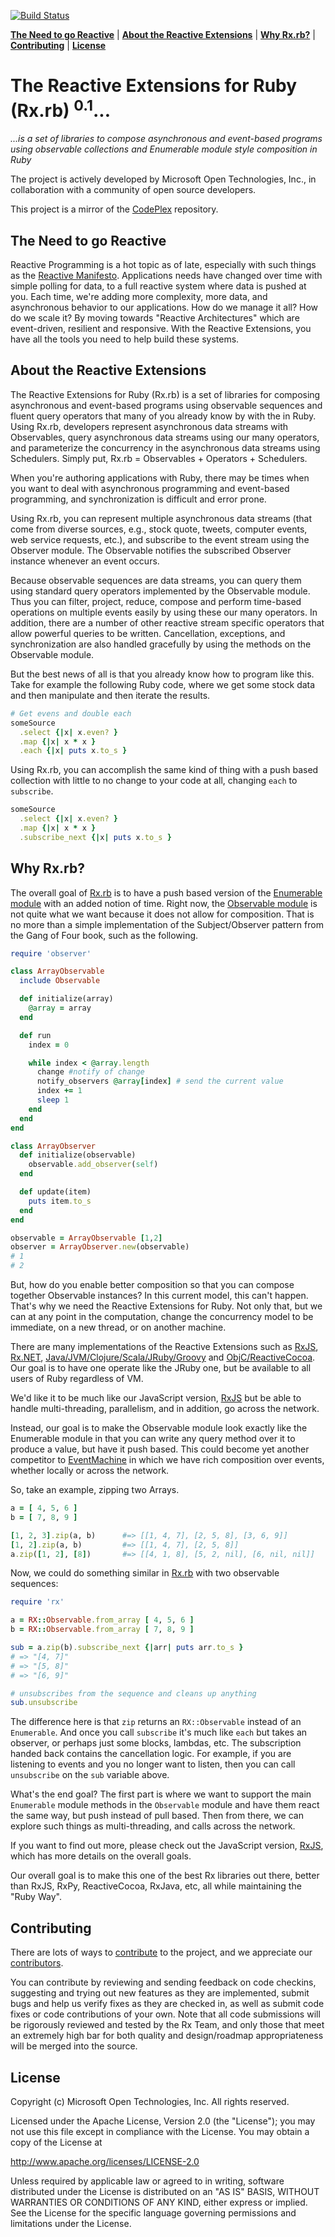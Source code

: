 [![Build Status](https://travis-ci.org/Reactive-Extensions/Rx.rb.png)](https://travis-ci.org/Reactive-Extensions/Rx.rb)

**[The Need to go Reactive](#the-need-to-go-reactive)** |
**[About the Reactive Extensions](#about-the-reactive-extensions)** |
**[Why Rx.rb?](#why-rxrb)** |
**[Contributing](#contributing)** |
**[License](#license)**

# The Reactive Extensions for Ruby (Rx.rb) <sup>0.1</sup>... #
*...is a set of libraries to compose asynchronous and event-based programs using observable collections and Enumerable module style composition in Ruby*

The project is actively developed by Microsoft Open Technologies, Inc., in collaboration with a community of open source developers.

This project is a mirror of the [CodePlex](http://rxrb.codeplex.com/) repository.

## The Need to go Reactive ##

Reactive Programming is a hot topic as of late, especially with such things as the [Reactive Manifesto](http://www.reactivemanifesto.org/).  Applications needs have changed over time with simple polling for data, to a full reactive system where data is pushed at you.  Each time, we're adding more complexity, more data, and asynchronous behavior to our applications.  How do we manage it all?  How do we scale it?  By moving towards "Reactive Architectures" which are event-driven, resilient and responsive.  With the Reactive Extensions, you have all the tools you need to help build these systems.

## About the Reactive Extensions ##

The Reactive Extensions for Ruby (Rx.rb) is a set of libraries for composing asynchronous and event-based programs using observable sequences and fluent query operators that many of you already know by with the  in Ruby. Using Rx.rb, developers represent asynchronous data streams with Observables, query asynchronous data streams using our many operators, and parameterize the concurrency in the asynchronous data streams using Schedulers. Simply put, Rx.rb = Observables + Operators + Schedulers.

When you're authoring applications with Ruby, there may be times when you want to deal with asynchronous programming and event-based programming, and synchronization is difficult and error prone.

Using Rx.rb, you can represent multiple asynchronous data streams (that come from diverse sources, e.g., stock quote, tweets, computer events, web service requests, etc.), and subscribe to the event stream using the Observer module. The Observable notifies the subscribed Observer instance whenever an event occurs.

Because observable sequences are data streams, you can query them using standard query operators implemented by the Observable module. Thus you can filter, project, reduce, compose and perform time-based operations on multiple events easily by using these our many operators. In addition, there are a number of other reactive stream specific operators that allow powerful queries to be written. Cancellation, exceptions, and synchronization are also handled gracefully by using the methods on the Observable module.

But the best news of all is that you already know how to program like this.  Take for example the following Ruby code, where we get some stock data and then manipulate and then iterate the results.

```ruby
# Get evens and double each
someSource
  .select {|x| x.even? }
  .map {|x| x * x }
  .each {|x| puts x.to_s }
```

Using Rx.rb, you can accomplish the same kind of thing with a push based collection with little to no change to your code at all, changing `each` to `subscribe`.

```ruby
someSource
  .select {|x| x.even? }
  .map {|x| x * x }
  .subscribe_next {|x| puts x.to_s }
```

## Why Rx.rb? ##

The overall goal of [Rx.rb](https://github.com/Reactive-Extensions/Rx.rb) is to have a push based version of the [Enumerable module](http://www.ruby-doc.org/core-2.1.0/Enumerable.html) with an added notion of time.  Right now, the [Observable module](http://ruby-doc.org/stdlib-1.9.3/libdoc/observer/rdoc/Observable.html) is not quite what we want because it does not allow for composition.  That is no more than a simple implementation of the Subject/Observer pattern from the Gang of Four book, such as the following.

```ruby
require 'observer'

class ArrayObservable
  include Observable

  def initialize(array)
    @array = array
  end

  def run
  	index = 0

  	while index < @array.length
      change #notify of change
      notify_observers @array[index] # send the current value
      index += 1
      sleep 1
  	end
  end
end

class ArrayObserver
  def initialize(observable)
    observable.add_observer(self)
  end

  def update(item)
  	puts item.to_s
  end
end

observable = ArrayObservable [1,2]
observer = ArrayObserver.new(observable)
# 1
# 2
```

But, how do you enable better composition so that you can compose together Observable instances?  In this current model, this can't happen.  That's why we need the Reactive Extensions for Ruby.  Not only that, but we can at any point in the computation, change the concurrency model to be immediate, on a new thread, or on another machine.

There are many implementations of the Reactive Extensions such as [RxJS](https://github.com/Reactive-Extensions/RxJS), [Rx.NET](https://github.com/reactive-extensions/rx.net), [Java/JVM/Clojure/Scala/JRuby/Groovy](https://github.com/Netflix/RxJava) and [ObjC/ReactiveCocoa](https://github.com/ReactiveCocoa/ReactiveCocoa).  Our goal is to have one operate like the JRuby one, but be available to all users of Ruby regardless of VM.

We'd like it to be much like our JavaScript version, [RxJS](https://github.com/Reactive-Extensions/RxJS) but be able to handle multi-threading, parallelism, and in addition, go across the network.

Instead, our goal is to make the Observable module look exactly like the Enumerable module in that you can write any query method over it to produce a value, but have it push based.  This could become yet another competitor to [EventMachine](http://rubyeventmachine.com/) in which we have rich composition over events, whether locally or across the network.

So, take an example, zipping two Arrays.

```ruby
a = [ 4, 5, 6 ]
b = [ 7, 8, 9 ]

[1, 2, 3].zip(a, b)      #=> [[1, 4, 7], [2, 5, 8], [3, 6, 9]]
[1, 2].zip(a, b)         #=> [[1, 4, 7], [2, 5, 8]]
a.zip([1, 2], [8])       #=> [[4, 1, 8], [5, 2, nil], [6, nil, nil]]
```

Now, we could do something similar in [Rx.rb](https://github.com/Reactive-Extensions/Rx.rb) with two observable sequences:

```ruby
require 'rx'

a = RX::Observable.from_array [ 4, 5, 6 ]
b = RX::Observable.from_array [ 7, 8, 9 ]

sub = a.zip(b).subscribe_next {|arr| puts arr.to_s }
# => "[4, 7]"
# => "[5, 8]"
# => "[6, 9]"

# unsubscribes from the sequence and cleans up anything
sub.unsubscribe
```

The difference here is that `zip` returns an `RX::Observable` instead of an `Enumerable`.  And once you call `subscribe` it's much like `each` but takes an observer, or perhaps just some blocks, lambdas, etc.  The subscription handed back contains the cancellation logic.  For example, if you are listening to events and you no longer want to listen, then you can call `unsubscribe` on the `sub` variable above.

What's the end goal?  The first part is where we want to support the main `Enumerable` module methods in the `Observable` module and have them react the same way, but push instead of pull based.  Then from there, we can explore such things as multi-threading, and calls across the network.

If you want to find out more, please check out the JavaScript version, [RxJS](https://github.com/Reactive-Extensions/RxJS), which has more details on the overall goals.  

Our overall goal is to make this one of the best Rx libraries out there, better than RxJS, RxPy, ReactiveCocoa, RxJava, etc, all while maintaining the "Ruby Way".

## Contributing ##

There are lots of ways to [contribute](https://github.com/Reactive-Extensions/Rx.rb/wiki/Contributing) to the project, and we appreciate our [contributors](https://github.com/Reactive-Extensions/Rx.rb/wiki/Contributors).

You can contribute by reviewing and sending feedback on code checkins, suggesting and trying out new features as they are implemented, submit bugs and help us verify fixes as they are checked in, as well as submit code fixes or code contributions of your own. Note that all code submissions will be rigorously reviewed and tested by the Rx Team, and only those that meet an extremely high bar for both quality and design/roadmap appropriateness will be merged into the source.

## License ##

Copyright (c) Microsoft Open Technologies, Inc.  All rights reserved.

Licensed under the Apache License, Version 2.0 (the "License"); you
may not use this file except in compliance with the License. You may
obtain a copy of the License at

http://www.apache.org/licenses/LICENSE-2.0

Unless required by applicable law or agreed to in writing, software
distributed under the License is distributed on an "AS IS" BASIS,
WITHOUT WARRANTIES OR CONDITIONS OF ANY KIND, either express or
implied. See the License for the specific language governing permissions
and limitations under the License.
